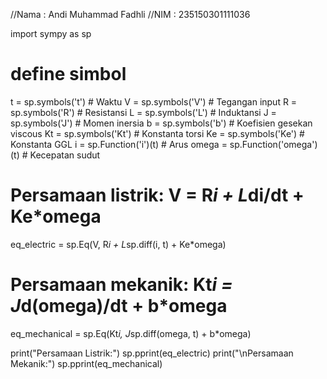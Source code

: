//Nama : Andi Muhammad Fadhli
//NIM : 235150301111036

import sympy as sp

# define simbol
t = sp.symbols('t')  # Waktu
V = sp.symbols('V')  # Tegangan input
R = sp.symbols('R')  # Resistansi
L = sp.symbols('L')  # Induktansi
J = sp.symbols('J')  # Momen inersia
b = sp.symbols('b')  # Koefisien gesekan viscous
Kt = sp.symbols('Kt')  # Konstanta torsi
Ke = sp.symbols('Ke')  # Konstanta GGL
i = sp.Function('i')(t)  # Arus
omega = sp.Function('omega')(t)  # Kecepatan sudut

# Persamaan listrik: V = R*i + L*di/dt + Ke*omega
eq_electric = sp.Eq(V, R*i + L*sp.diff(i, t) + Ke*omega)

# Persamaan mekanik: Kt*i = J*d(omega)/dt + b*omega
eq_mechanical = sp.Eq(Kt*i, J*sp.diff(omega, t) + b*omega)

print("Persamaan Listrik:")
sp.pprint(eq_electric)
print("\nPersamaan Mekanik:")
sp.pprint(eq_mechanical)
